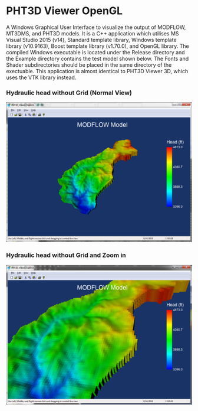 # PHT3D Viewer OpenGL
A Windows Graphical User Interface to visualize the output of MODFLOW, MT3DMS, and PHT3D models. It is a C++ application which utilises MS Visual Studio 2015 (v14), Standard template library, Windows template library (v10.9163), Boost template library (v1.70.0), and OpenGL library. The compiled Windows executable is located under the Release directory and the Example directory contains the test model shown below. The Fonts and Shader subdirectories should be placed in the same directory of the exectuable. This application is almost identical to PHT3D Viewer 3D, which uses the VTK library instead.

### Hydraulic head without Grid (Normal View)
![hydraulic_head_without_grid](images/hydraulic_head_without_grid.png)
### Hydraulic head without Grid and Zoom in
![hydraulic_head_without_grid_zoom_in](images/hydraulic_head_without_grid_zoom_in.png)

